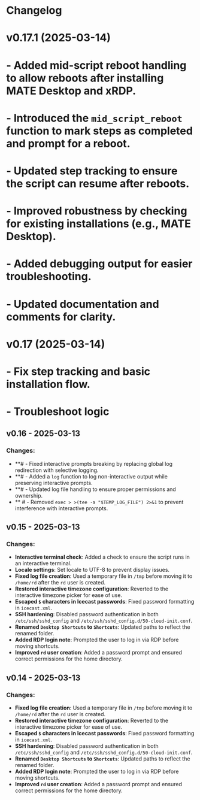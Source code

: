 # Changelog

# v0.17.1 (2025-03-14)
#   - Added mid-script reboot handling to allow reboots after installing MATE Desktop and xRDP.
#   - Introduced the `mid_script_reboot` function to mark steps as completed and prompt for a reboot.
#   - Updated step tracking to ensure the script can resume after reboots.
#   - Improved robustness by checking for existing installations (e.g., MATE Desktop).
#   - Added debugging output for easier troubleshooting.
#   - Updated documentation and comments for clarity.
#
# v0.17 (2025-03-14)
#   - Fix step tracking and basic installation flow.
#   - Troubleshoot logic

## v0.16 - 2025-03-13
### Changes:
- **# - Fixed interactive prompts breaking by replacing global log redirection with selective logging.
- **# - Added a `log` function to log non-interactive output while preserving interactive prompts.
- **# - Updated log file handling to ensure proper permissions and ownership.
- ** # - Removed `exec > >(tee -a "$TEMP_LOG_FILE") 2>&1` to prevent interference with interactive prompts.


## v0.15 - 2025-03-13
### Changes:
- **Interactive terminal check**: Added a check to ensure the script runs in an interactive terminal.
- **Locale settings**: Set locale to UTF-8 to prevent display issues.
- **Fixed log file creation**: Used a temporary file in `/tmp` before moving it to `/home/rd` after the `rd` user is created.
- **Restored interactive timezone configuration**: Reverted to the interactive timezone picker for ease of use.
- **Escaped `$` characters in Icecast passwords**: Fixed password formatting in `icecast.xml`.
- **SSH hardening**: Disabled password authentication in both `/etc/ssh/sshd_config` and `/etc/ssh/sshd_config.d/50-cloud-init.conf`.
- **Renamed `Desktop Shortcuts` to `Shortcuts`**: Updated paths to reflect the renamed folder.
- **Added RDP login note**: Prompted the user to log in via RDP before moving shortcuts.
- **Improved `rd` user creation**: Added a password prompt and ensured correct permissions for the home directory.


## v0.14 - 2025-03-13
### Changes:
- **Fixed log file creation**: Used a temporary file in `/tmp` before moving it to `/home/rd` after the `rd` user is created.
- **Restored interactive timezone configuration**: Reverted to the interactive timezone picker for ease of use.
- **Escaped `$` characters in Icecast passwords**: Fixed password formatting in `icecast.xml`.
- **SSH hardening**: Disabled password authentication in both `/etc/ssh/sshd_config` and `/etc/ssh/sshd_config.d/50-cloud-init.conf`.
- **Renamed `Desktop Shortcuts` to `Shortcuts`**: Updated paths to reflect the renamed folder.
- **Added RDP login note**: Prompted the user to log in via RDP before moving shortcuts.
- **Improved `rd` user creation**: Added a password prompt and ensured correct permissions for the home directory.